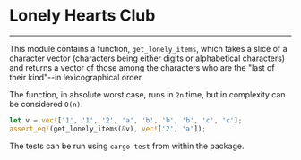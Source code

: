 # Lonely Hearts Club
--------

This module contains a function, `get_lonely_items`, which takes a slice of a character vector (characters being either digits or alphabetical characters) and returns a vector of those among the characters who are the "last of their kind"--in lexicographical order.

The function, in absolute worst case, runs in `2n` time, but in complexity can be considered `O(n)`.

```rust
let v = vec!['1', '1', '2', 'a', 'b', 'b', 'b', 'c', 'c'];
assert_eq!(get_lonely_items(&v), vec!['2', 'a']);
```

The tests can be run using `cargo test` from within the package.
